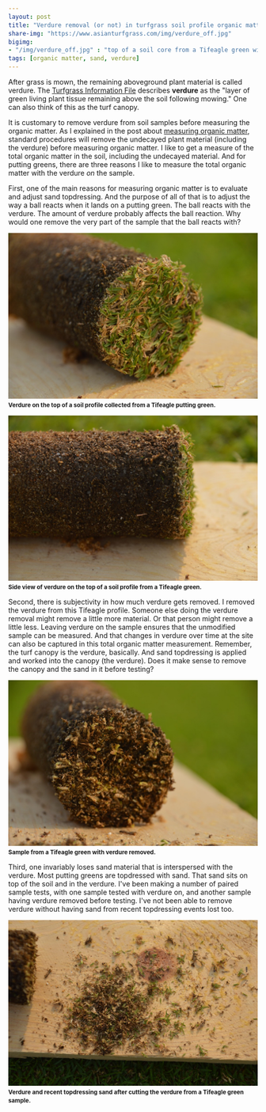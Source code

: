 ```yaml
---
layout: post
title: "Verdure removal (or not) in turfgrass soil profile organic matter tests"
share-img: "https://www.asianturfgrass.com/img/verdure_off.jpg"
bigimg:
- "/img/verdure_off.jpg" : "top of a soil core from a Tifeagle green with verdure removed"
tags: [organic matter, sand, verdure]
---
```


After grass is mown, the remaining aboveground plant material is called verdure. The [Turfgrass Information File](http://tic.msu.edu/tgif) describes **verdure** as the "layer of green living plant tissue remaining above the soil following mowing." One can also think of this as the turf canopy. 

It is customary to remove verdure from soil samples before measuring the organic matter. As I explained in the post about [measuring organic matter](https://www.asianturfgrass.com/2019-06-10-measuring-organic-matter/), standard procedures will remove the undecayed plant material (including the verdure) before measuring organic matter. I like to get a measure of the total organic matter in the soil, including the undecayed material. And for putting greens, there are three reasons I like to measure the total organic matter with the verdure *on* the sample.

First, one of the main reasons for measuring organic matter is to evaluate and adjust sand topdressing. And the purpose of all of that is to adjust the way a ball reacts when it lands on a putting green. The ball reacts with the verdure. The amount of verdure probably affects the ball reaction. Why would one remove the very part of the sample that the ball reacts with? 

![verdure on Tifeagle](/img/verdure_on.jpg)
<small><strong>Verdure on the top of a soil profile collected from a Tifeagle putting green.</strong></small>

![verdure from the side](/img/verdure_side.jpg)
<small><strong>Side view of verdure on the top of a soil profile from a Tifeagle green.</strong></small>

Second, there is subjectivity in how much verdure gets removed. I removed the verdure from this Tifeagle profile. Someone else doing the verdure removal might remove a little more material. Or that person might remove a little less. Leaving verdure on the sample ensures that the unmodified sample can be measured. And that changes in verdure over time at the site can also be captured in this total organic matter measurement. Remember, the turf canopy is the verdure, basically. And sand topdressing is applied and worked into the canopy (the verdure). Does it make sense to remove the canopy and the sand in it before testing?

![](/img/verdure_off.jpg)
<small><strong>Sample from a Tifeagle green with verdure removed.</strong></small>

Third, one invariably loses sand material that is interspersed with the verdure. Most putting greens are topdressed with sand. That sand sits on top of the soil and in the verdure. I've been making a number of paired sample tests, with one sample tested with verdure on, and another sample having verdure removed before testing. I've not been able to remove verdure without having sand from recent topdressing events lost too.

![](/img/verdure_sand.jpg)
<small><strong>Verdure and recent topdressing sand after cutting the verdure from a Tifeagle green sample.</strong></small>









